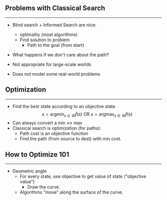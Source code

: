 ## Problems with Classical Search
---
- Blind search + Informed Search are nice:
	- optimality (most algorithms)
	- Find solution to problem
		- Path to the goal (from start)

-  What happens if we don't care about the path?

- Not appropriate for large-scale worlds
- Does not model some real-world problems

## Optimization
---
- Find the best state according to an objective state $$s = \text{argmin}_{s\in W} f(s) \text{ OR } s = \text{argmax}_{s \in W} f(s)$$
- Can always convert a min <-> max
- Classical search is optimization (for paths):
	- Path cost is an objective function
	- Find the path (from source to dest) with min cost.

## How to Optimize 101
---
- Geometric angle
	- For every state, use objective to get value of state ("objective value")
		- Draw the curve.
	- Algorithms "move" along the surface of the curve. 